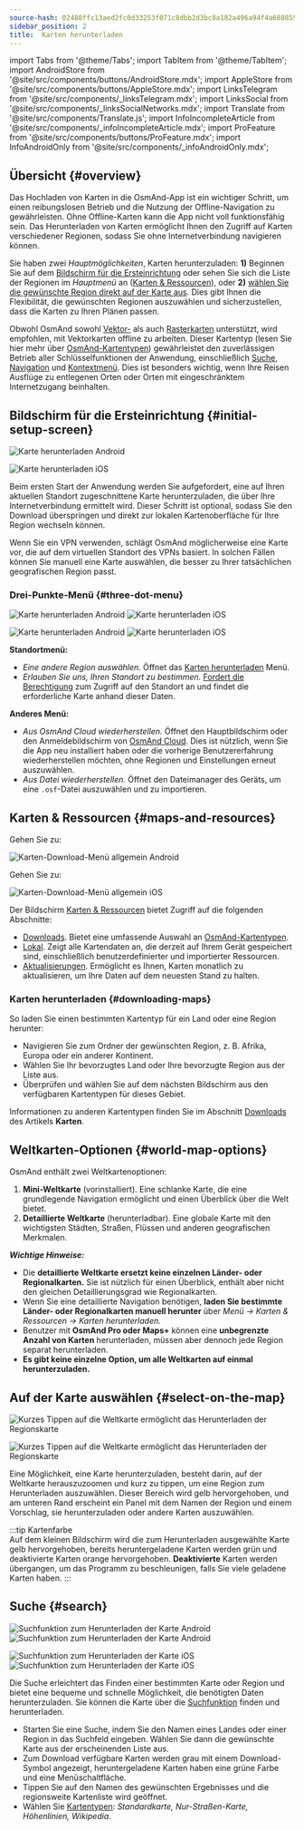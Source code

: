 ```yaml
---
source-hash: 02488ffc13aed2fc0d33253f071c8dbb2d3bc8a182a496a94f4a68885929b5dd
sidebar_position: 2
title:  Karten herunterladen
---
```


import Tabs from '@theme/Tabs';
import TabItem from '@theme/TabItem';
import AndroidStore from '@site/src/components/buttons/AndroidStore.mdx';
import AppleStore from '@site/src/components/buttons/AppleStore.mdx';
import LinksTelegram from '@site/src/components/_linksTelegram.mdx';
import LinksSocial from '@site/src/components/_linksSocialNetworks.mdx';
import Translate from '@site/src/components/Translate.js';
import InfoIncompleteArticle from '@site/src/components/_infoIncompleteArticle.mdx';
import ProFeature from '@site/src/components/buttons/ProFeature.mdx';
import InfoAndroidOnly from '@site/src/components/_infoAndroidOnly.mdx';



## Übersicht {#overview}

Das Hochladen von Karten in die OsmAnd-App ist ein wichtiger Schritt, um einen reibungslosen Betrieb und die Nutzung der Offline-Navigation zu gewährleisten. Ohne Offline-Karten kann die App nicht voll funktionsfähig sein. Das Herunterladen von Karten ermöglicht Ihnen den Zugriff auf Karten verschiedener Regionen, sodass Sie ohne Internetverbindung navigieren können.  

Sie haben zwei *Hauptmöglichkeiten*, Karten herunterzuladen: **1)** Beginnen Sie auf dem [Bildschirm für die Ersteinrichtung](#initial-setup-screen) oder sehen Sie sich die Liste der Regionen im *Hauptmenü* an ([Karten & Ressourcen](#maps-and-resources)), oder **2)** [wählen Sie die gewünschte Region direkt auf der Karte aus](#select-on-the-map). Dies gibt Ihnen die Flexibilität, die gewünschten Regionen auszuwählen und sicherzustellen, dass die Karten zu Ihren Plänen passen.  

Obwohl OsmAnd sowohl [Vektor-](../map/vector-maps.md) als auch [Rasterkarten](../map/raster-maps.md) unterstützt, wird empfohlen, mit Vektorkarten offline zu arbeiten. Dieser Kartentyp (lesen Sie hier mehr über [OsmAnd-Kartentypen](../personal/maps-resources.md#map-types)) gewährleistet den zuverlässigen Betrieb aller Schlüsselfunktionen der Anwendung, einschließlich [Suche](../search/index.md), [Navigation](../navigation/index.md) und [Kontextmenü](../map/map-context-menu.md). Dies ist besonders wichtig, wenn Ihre Reisen Ausflüge zu entlegenen Orten oder Orten mit eingeschränktem Internetzugang beinhalten.


## Bildschirm für die Ersteinrichtung {#initial-setup-screen}

<Tabs groupId="operating-systems" queryString="current-os">

<TabItem value="android" label="Android">

![Karte herunterladen Android](@site/static/img/steps/start_screen_first_screen_andr.png)

</TabItem>

<TabItem value="ios" label="iOS">

![Karte herunterladen iOS](@site/static/img/steps/start_screen_first_screen_ios.png)

</TabItem>

</Tabs>

Beim ersten Start der Anwendung werden Sie aufgefordert, eine auf Ihren aktuellen Standort zugeschnittene Karte herunterzuladen, die über Ihre Internetverbindung ermittelt wird. Dieser Schritt ist optional, sodass Sie den Download überspringen und direkt zur lokalen Kartenoberfläche für Ihre Region wechseln können.  

Wenn Sie ein VPN verwenden, schlägt OsmAnd möglicherweise eine Karte vor, die auf dem virtuellen Standort des VPNs basiert. In solchen Fällen können Sie manuell eine Karte auswählen, die besser zu Ihrer tatsächlichen geografischen Region passt.  


### Drei-Punkte-Menü {#three-dot-menu}

<Tabs groupId="operating-systems" queryString="current-os">

<TabItem value="android" label="Android">

![Karte herunterladen Android](@site/static/img/steps/start_screen_first_screen_location_andr.png)   ![Karte herunterladen iOS](@site/static/img/steps/start_screen_first_screen_other_andr.png)

</TabItem>

<TabItem value="ios" label="iOS">

![Karte herunterladen Android](@site/static/img/steps/start_screen_first_screen_location_ios.png)   ![Karte herunterladen iOS](@site/static/img/steps/start_screen_first_screen_other_ios.png)

</TabItem>

</Tabs>

**Standortmenü:**

- *Eine andere Region auswählen.* Öffnet das [Karten herunterladen](#maps-and-resources) Menü.
- *Erlauben Sie uns, Ihren Standort zu bestimmen.* [Fordert die Berechtigung](../start-with/first-steps.md#permission-to-access-the-location) zum Zugriff auf den Standort an und findet die erforderliche Karte anhand dieser Daten.

**Anderes Menü:**

- *Aus OsmAnd Cloud wiederherstellen.* Öffnet den Hauptbildschirm oder den Anmeldebildschirm von [OsmAnd Cloud](../personal/osmand-cloud.md). Dies ist nützlich, wenn Sie die App neu installiert haben oder die vorherige Benutzererfahrung wiederherstellen möchten, ohne Regionen und Einstellungen erneut auszuwählen.
- *Aus Datei wiederherstellen.* Öffnet den Dateimanager des Geräts, um eine `.osf`-Datei auszuwählen und zu importieren.  


## Karten & Ressourcen {#maps-and-resources}

<Tabs groupId="operating-systems" queryString="current-os">

<TabItem value="android" label="Android">

Gehen Sie zu: *<Translate android="true" ids="shared_string_menu,maps_and_resources,downloads"/>*

![Karten-Download-Menü allgemein Android](@site/static/img/personal/maps/download_menu_andr.png)  

</TabItem>

<TabItem value="ios" label="iOS">

Gehen Sie zu: *<Translate ios="true" ids="shared_string_menu,res_mapsres"/>*

![Karten-Download-Menü allgemein iOS](@site/static/img/personal/maps/download_menu_ios.png)

</TabItem>

</Tabs>

Der Bildschirm [Karten & Ressourcen](../personal/maps-resources.md) bietet Zugriff auf die folgenden Abschnitte:

- [Downloads](../personal/maps-resources.md#downloads-menu). Bietet eine umfassende Auswahl an [OsmAnd-Kartentypen](../personal/maps-resources.md#map-types).
- [Lokal](../personal/maps-resources.md#local-menu). Zeigt alle Kartendaten an, die derzeit auf Ihrem Gerät gespeichert sind, einschließlich benutzerdefinierter und importierter Ressourcen.
- [Aktualisierungen](../personal/maps-resources.md#updates-menu). Ermöglicht es Ihnen, Karten monatlich zu aktualisieren, um Ihre Daten auf dem neuesten Stand zu halten.

### Karten herunterladen {#downloading-maps}

So laden Sie einen bestimmten Kartentyp für ein Land oder eine Region herunter:

- Navigieren Sie zum Ordner der gewünschten Region, z. B. Afrika, Europa oder ein anderer Kontinent.
- Wählen Sie Ihr bevorzugtes Land oder Ihre bevorzugte Region aus der Liste aus.
- Überprüfen und wählen Sie auf dem nächsten Bildschirm aus den verfügbaren Kartentypen für dieses Gebiet.

Informationen zu anderen Kartentypen finden Sie im Abschnitt [Downloads](../personal/maps-resources.md#downloads-menu) des Artikels **Karten**.

## Weltkarten-Optionen {#world-map-options}

OsmAnd enthält zwei Weltkartenoptionen:  

1. **Mini-Weltkarte** (vorinstalliert). Eine schlanke Karte, die eine grundlegende Navigation ermöglicht und einen Überblick über die Welt bietet.  
2. **Detaillierte Weltkarte** (herunterladbar). Eine globale Karte mit den wichtigsten Städten, Straßen, Flüssen und anderen geografischen Merkmalen.

***Wichtige Hinweise:***

- Die **detaillierte Weltkarte ersetzt keine einzelnen Länder- oder Regionalkarten.** Sie ist nützlich für einen Überblick, enthält aber nicht den gleichen Detaillierungsgrad wie Regionalkarten.  
- Wenn Sie eine detaillierte Navigation benötigen, **laden Sie bestimmte Länder- oder Regionalkarten manuell herunter** über *Menü → Karten & Ressourcen → Karten herunterladen.*
- Benutzer mit **OsmAnd Pro oder Maps+** können eine **unbegrenzte Anzahl von Karten** herunterladen, müssen aber dennoch jede Region separat herunterladen.  
- **Es gibt keine einzelne Option, um alle Weltkarten auf einmal herunterzuladen.**


## Auf der Karte auswählen {#select-on-the-map}

<Tabs groupId="operating-systems" queryString="current-os">

<TabItem value="android" label="Android">

![Kurzes Tippen auf die Weltkarte ermöglicht das Herunterladen der Regionskarte](@site/static/img/map/download_region_map_via_worldmap.png)

</TabItem>

<TabItem value="ios" label="iOS">

![Kurzes Tippen auf die Weltkarte ermöglicht das Herunterladen der Regionskarte](@site/static/img/settings/download_region_map_via_worldmap_ios.png)

</TabItem>

</Tabs>

Eine Möglichkeit, eine Karte herunterzuladen, besteht darin, auf der Weltkarte herauszuzoomen und kurz zu tippen, um eine Region zum Herunterladen auszuwählen. Dieser Bereich wird gelb hervorgehoben, und am unteren Rand erscheint ein Panel mit dem Namen der Region und einem Vorschlag, sie herunterzuladen oder andere Karten auszuwählen.  

:::tip Kartenfarbe  
Auf dem kleinen Bildschirm wird die zum Herunterladen ausgewählte Karte gelb hervorgehoben, bereits heruntergeladene Karten werden grün und deaktivierte Karten orange hervorgehoben. **Deaktivierte** Karten werden übergangen, um das Programm zu beschleunigen, falls Sie viele geladene Karten haben.
:::

## Suche {#search}

<Tabs groupId="operating-systems" queryString="current-os">

<TabItem value="android" label="Android">

![Suchfunktion zum Herunterladen der Karte Android](@site/static/img/settings/search_download_map_3_andr.png) ![Suchfunktion zum Herunterladen der Karte Android](@site/static/img/settings/search_download_map_4_andr.png)

</TabItem>

<TabItem value="ios" label="iOS">

![Suchfunktion zum Herunterladen der Karte iOS](@site/static/img/settings/search_download_map_1_ios.png) ![Suchfunktion zum Herunterladen der Karte iOS](@site/static/img/settings/search_download_map_2_ios.png)

</TabItem>

</Tabs>

Die Suche erleichtert das Finden einer bestimmten Karte oder Region und bietet eine bequeme und schnelle Möglichkeit, die benötigten Daten herunterzuladen. Sie können die Karte über die [Suchfunktion](../search/index.md) finden und herunterladen.

- Starten Sie eine Suche, indem Sie den Namen eines Landes oder einer Region in das Suchfeld eingeben. Wählen Sie dann die gewünschte Karte aus der erscheinenden Liste aus.
- Zum Download verfügbare Karten werden grau mit einem Download-Symbol angezeigt, heruntergeladene Karten haben eine grüne Farbe und eine Menüschaltfläche.
- Tippen Sie auf den Namen des gewünschten Ergebnisses und die regionsweite Kartenliste wird geöffnet.
- Wählen Sie [Kartentypen](../personal/maps-resources.md#map-types): *Standardkarte, Nur-Straßen-Karte, Höhenlinien, Wikipedia*.